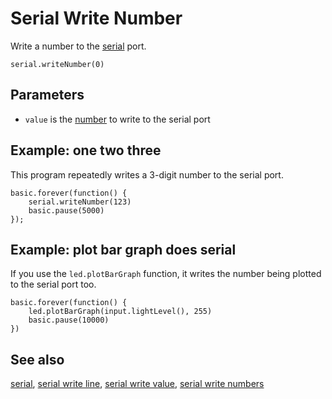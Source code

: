 # Serial Write Number

Write a number to the [serial](/device/serial) port.

```sig
serial.writeNumber(0)
```

## Parameters

* `value` is the [number](/types/number) to write to the serial port

## Example: one two three

This program repeatedly writes a 3-digit number to the serial port.

```blocks
basic.forever(function() {
    serial.writeNumber(123)
    basic.pause(5000)
});
```

## Example: plot bar graph does serial

If you use the ``led.plotBarGraph`` function, it writes the number
being plotted to the serial port too.

```blocks
basic.forever(function() {
    led.plotBarGraph(input.lightLevel(), 255)
    basic.pause(10000)
})
```

## See also

[serial](/device/serial),
[serial write line](/reference/serial/write-line),
[serial write value](/reference/serial/write-value),
[serial write numbers](/reference/serial/write-numbers)

